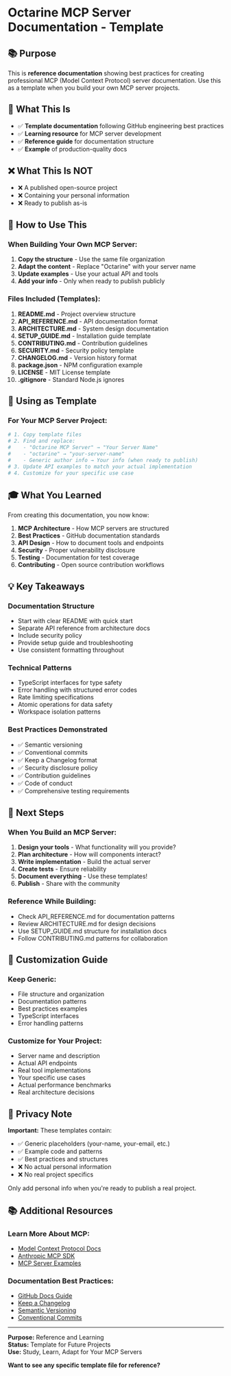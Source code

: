 # Octarine MCP Server Documentation - Template

## 📚 Purpose

This is **reference documentation** showing best practices for creating professional MCP (Model Context Protocol) server documentation. Use this as a template when you build your own MCP server projects.

## 🎯 What This Is

- ✅ **Template documentation** following GitHub engineering best practices
- ✅ **Learning resource** for MCP server development
- ✅ **Reference guide** for documentation structure
- ✅ **Example** of production-quality docs

## ❌ What This Is NOT

- ❌ A published open-source project
- ❌ Containing your personal information
- ❌ Ready to publish as-is

## 📖 How to Use This

### When Building Your Own MCP Server:

1. **Copy the structure** - Use the same file organization
2. **Adapt the content** - Replace "Octarine" with your server name
3. **Update examples** - Use your actual API and tools
4. **Add your info** - Only when ready to publish publicly

### Files Included (Templates):

1. **README.md** - Project overview structure
2. **API_REFERENCE.md** - API documentation format
3. **ARCHITECTURE.md** - System design documentation
4. **SETUP_GUIDE.md** - Installation guide template
5. **CONTRIBUTING.md** - Contribution guidelines
6. **SECURITY.md** - Security policy template
7. **CHANGELOG.md** - Version history format
8. **package.json** - NPM configuration example
9. **LICENSE** - MIT License template
10. **.gitignore** - Standard Node.js ignores

## 🔧 Using as Template

### For Your MCP Server Project:

```bash
# 1. Copy template files
# 2. Find and replace:
#    - "Octarine MCP Server" → "Your Server Name"
#    - "octarine" → "your-server-name"
#    - Generic author info → Your info (when ready to publish)
# 3. Update API examples to match your actual implementation
# 4. Customize for your specific use case
```

## 🎓 What You Learned

From creating this documentation, you now know:

1. **MCP Architecture** - How MCP servers are structured
2. **Best Practices** - GitHub documentation standards
3. **API Design** - How to document tools and endpoints
4. **Security** - Proper vulnerability disclosure
5. **Testing** - Documentation for test coverage
6. **Contributing** - Open source contribution workflows

## 💡 Key Takeaways

### Documentation Structure
- Start with clear README with quick start
- Separate API reference from architecture docs
- Include security policy
- Provide setup guide and troubleshooting
- Use consistent formatting throughout

### Technical Patterns
- TypeScript interfaces for type safety
- Error handling with structured error codes
- Rate limiting specifications
- Atomic operations for data safety
- Workspace isolation patterns

### Best Practices Demonstrated
- ✅ Semantic versioning
- ✅ Conventional commits
- ✅ Keep a Changelog format
- ✅ Security disclosure policy
- ✅ Contribution guidelines
- ✅ Code of conduct
- ✅ Comprehensive testing requirements

## 🚀 Next Steps

### When You Build an MCP Server:

1. **Design your tools** - What functionality will you provide?
2. **Plan architecture** - How will components interact?
3. **Write implementation** - Build the actual server
4. **Create tests** - Ensure reliability
5. **Document everything** - Use these templates!
6. **Publish** - Share with the community

### Reference While Building:

- Check API_REFERENCE.md for documentation patterns
- Review ARCHITECTURE.md for design decisions
- Use SETUP_GUIDE.md structure for installation docs
- Follow CONTRIBUTING.md patterns for collaboration

## 📝 Customization Guide

### Keep Generic:
- File structure and organization
- Documentation patterns
- Best practices examples
- TypeScript interfaces
- Error handling patterns

### Customize for Your Project:
- Server name and description
- Actual API endpoints
- Real tool implementations
- Your specific use cases
- Actual performance benchmarks
- Real architecture decisions

## 🔐 Privacy Note

**Important:** These templates contain:
- ✅ Generic placeholders (your-name, your-email, etc.)
- ✅ Example code and patterns
- ✅ Best practices and structures
- ❌ No actual personal information
- ❌ No real project specifics

Only add personal info when you're ready to publish a real project.

## 📚 Additional Resources

### Learn More About MCP:
- [Model Context Protocol Docs](https://modelcontextprotocol.io)
- [Anthropic MCP SDK](https://github.com/anthropics/mcp)
- [MCP Server Examples](https://github.com/anthropics/mcp-examples)

### Documentation Best Practices:
- [GitHub Docs Guide](https://docs.github.com/en/repositories)
- [Keep a Changelog](https://keepachangelog.com/)
- [Semantic Versioning](https://semver.org/)
- [Conventional Commits](https://www.conventionalcommits.org/)

---

**Purpose:** Reference and Learning  
**Status:** Template for Future Projects  
**Use:** Study, Learn, Adapt for Your MCP Servers

**Want to see any specific template file for reference?**
